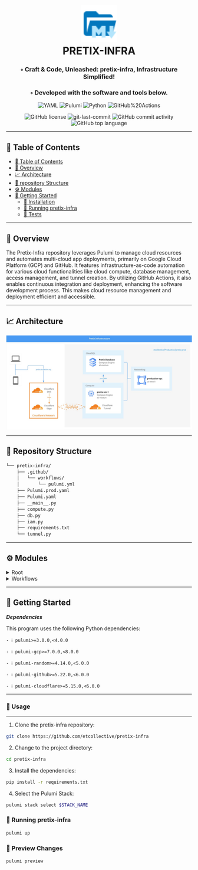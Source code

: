<div align="center">
<h1 align="center">
<img src="https://raw.githubusercontent.com/PKief/vscode-material-icon-theme/ec559a9f6bfd399b82bb44393651661b08aaf7ba/icons/folder-markdown-open.svg" width="100" />
<br>PRETIX-INFRA</h1>
<h3>◦ Craft & Code, Unleashed: pretix-infra, Infrastructure Simplified!</h3>
<h3>◦ Developed with the software and tools below.</h3>

<p align="center">
<img src="https://img.shields.io/badge/YAML-CB171E.svg?style=flat-square&logo=YAML&logoColor=white" alt="YAML" />
<img src="https://img.shields.io/badge/Pulumi-8A3391.svg?style=flat-square&logo=Pulumi&logoColor=white" alt="Pulumi" />
<img src="https://img.shields.io/badge/Python-3776AB.svg?style=flat-square&logo=Python&logoColor=white" alt="Python" />
<img src="https://img.shields.io/badge/GitHub%20Actions-2088FF.svg?style=flat-square&logo=GitHub-Actions&logoColor=white" alt="GitHub%20Actions" />
</p>
<img src="https://img.shields.io/github/license/etcollective/pretix-infra?style=flat-square&color=5D6D7E" alt="GitHub license" />
<img src="https://img.shields.io/github/last-commit/etcollective/pretix-infra?style=flat-square&color=5D6D7E" alt="git-last-commit" />
<img src="https://img.shields.io/github/commit-activity/m/etcollective/pretix-infra?style=flat-square&color=5D6D7E" alt="GitHub commit activity" />
<img src="https://img.shields.io/github/languages/top/etcollective/pretix-infra?style=flat-square&color=5D6D7E" alt="GitHub top language" />
</div>

---

## 📖 Table of Contents
- [📖 Table of Contents](#-table-of-contents)
- [📍 Overview](#-overview)
- [📈 Architecture](#-architecture)
- [📂 repository Structure](#-repository-structure)
- [⚙️ Modules](#modules)
- [🚀 Getting Started](#-getting-started)
    - [🔧 Installation](#-installation)
    - [🤖 Running pretix-infra](#-running-pretix-infra)
    - [🧪 Tests](#-tests)

---


## 📍 Overview

The Pretix-Infra repository leverages Pulumi to manage cloud resources and automates multi-cloud app deployments, primarily on Google Cloud Platform (GCP) and GitHub. It features infrastructure-as-code automation for various cloud functionalities like cloud compute, database management, access management, and tunnel creation. By utilizing GitHub Actions, it also enables continuous integration and deployment, enhancing the software development process. This makes cloud resource management and deployment efficient and accessible.

---
## 📈 Architecture
<img src='architecture.jpg'>

---
## 📂 Repository Structure

```sh
└── pretix-infra/
    ├── .github/
    │   └── workflows/
    │       └── pulumi.yml
    ├── Pulumi.prod.yaml
    ├── Pulumi.yaml
    ├── __main__.py
    ├── compute.py
    ├── db.py
    ├── iam.py
    ├── requirements.txt
    └── tunnel.py

```

---


## ⚙️ Modules

<details closed><summary>Root</summary>

| File                                                                                        | Summary                                                                                                                                                                                                                                                                                                                                                                                                                                                                                                                 |
| ---                                                                                         | ---                                                                                                                                                                                                                                                                                                                                                                                                                                                                                                                     |
| [db.py](https://github.com/etcollective/pretix-infra/blob/main/db.py)                       | The code uses Pulumi, a coding framework for multi-cloud app deployments in Google Cloud Platform (GCP), GitHub, and other platforms. The script automates the configuration of a PostgreSQL database'pretix' in a GCP project'common-405623', and shares the instance's connection details. Settings, user details, and a password (stored as a secret using Google Secret Manager) are defined. The data is then exported to both GitHub Actions and Pulumi's output.                                                 |
| [requirements.txt](https://github.com/etcollective/pretix-infra/blob/main/requirements.txt) | The code provides an overview of a project in the'pretix-infra' directory, utilizing Pulumi-an open-source infrastructure as code tool. The project applies various Pulumi's libraries (GCP, Random, Github, Cloudflare) to manage cloud resources. Inside it has Python scripts ('compute.py','db.py','iam.py','tunnel.py') related to cloud functionalities. It also defines a CI/CD workflow under '.github/workflows/pulumi.yml' for automated deployment processes.                                                |
| [iam.py](https://github.com/etcollective/pretix-infra/blob/main/iam.py)                     | The code in'iam.py' creates an Ansible Service Account on Google Cloud Platform (GCP) for the'pretix-prod' project using the Python library, Pulumi. Pulumi enables users to manage cloud resources using code. The'ResourceOptions' ensures the service account ('ansible') is protected, preventing accidental deletion or modification.                                                                                                                                                                              |
| [Pulumi.prod.yaml](https://github.com/etcollective/pretix-infra/blob/main/Pulumi.prod.yaml) | The given code represents a configuration file for the project pretix-infra. The infrastructure components include compute resources marked by hostname, machine type, SSH-key, and zone under a GCP project. Region and zone details are specified for GCP. Github credentials for the owner are stored securely. The project uses an ansible repository for configuration management. The main functionalities are defined in Python scripts like compute.py, db.py, iam.py, and tunnel.py within the same directory. |
| [tunnel.py](https://github.com/etcollective/pretix-infra/blob/main/tunnel.py)               | The provided Python code uses the Pulumi framework to automate infrastructure management for Cloudflare tunnels and DNS records. The `tunnel.py` file sets up a Cloudflare tunnel, generates a secure random ID as a tunnel secret, and creates DNS records for the'Pretix Tunnel'. Additionally, it creates an ingress rule for services via the tunnel, manages tunnel configuration, and also sets up a GitHub actions secret tying it to the tunnel secret. Finally, a DNS record is set up and managed by Pulumi.  |
| [Pulumi.yaml](https://github.com/etcollective/pretix-infra/blob/main/Pulumi.yaml)           | The code signifies a Pulumi configuration for the'pretix-infra' project. It utilizes Python as its runtime within a virtual environment'venv'. The project files include Python scripts for handling compute, database, Identity & Access Management (IAM), and tunnel operations. The Pulumi.yml file within workflows likely handles automated tasks like CI/CD. It's primarily designed for managing the infrastructure of Pretix Ticket Sales.                                                                      |
| [__main__.py](https://github.com/etcollective/pretix-infra/blob/main/__main__.py)           | This Python script dynamically imports all Python modules in its current directory, except for the'__main__.py' module itself. It's employed in a'pretix-infra' project that uses Pulumi for infrastructure-as-code, with a potential GitHub Action workflow for Pulumi. The script acts as an entry point for the application and is expected to import other modules like'compute.py','db.py','iam.py', and'tunnel.py', which likely define the infrastructure components.                                            |
| [compute.py](https://github.com/etcollective/pretix-infra/blob/main/compute.py)             | The'compute.py' script in the'pretix-infra' directory sets up a Google Compute Engine with a specified disk size, machine type, and an SSH key using Pulumi. It retrieves a public production subnet for the project and reserves a standard network tier IP address. The VM instance, named'pretix-prod-1', is configured with boot disk parameters and linked to the reserved IP via the network interface. The script uses disk image'debian-12' and disk type'pd-balanced'.                                         |

</details>

<details closed><summary>Workflows</summary>

| File                                                                                              | Summary                                                                                                                                                                                                                                                                                                                                                                                                                                                            |
| ---                                                                                               | ---                                                                                                                                                                                                                                                                                                                                                                                                                                                                |
| [pulumi.yml](https://github.com/etcollective/pretix-infra/blob/main/.github/workflows/pulumi.yml) | The code sets up a GitHub Actions workflow called Pulumi, configured to execute on'push' or'pull_request' events on the main branch. It orchestrates several tasks, including Google Cloud authentication, Python setup, and Pulumi commands for infrastructure previews and updates. It also makes use of various sensitive data stored in repository secrets, like API tokens and cloud credentials. All execution steps are performed in an Ubuntu environment. |

</details>

---

## 🚀 Getting Started

***Dependencies***

This program uses the following Python dependencies:

`- ℹ️ pulumi>=3.0.0,<4.0.0`

`- ℹ️ pulumi-gcp>=7.0.0,<8.0.0`

`- ℹ️ pulumi-random>=4.14.0,<5.0.0`

`- ℹ️ pulumi-github>=5.22.0,<6.0.0`

`- ℹ️ pulumi-cloudflare>=5.15.0,<6.0.0`

---
### 🔧 Usage
---

1. Clone the pretix-infra repository:
```sh
git clone https://github.com/etcollective/pretix-infra
```

2. Change to the project directory:
```sh
cd pretix-infra
```

3. Install the dependencies:
```sh
pip install -r requirements.txt
```

4. Select the Pulumi Stack:
```sh
pulumi stack select $STACK_NAME
```


### 🤖 Running pretix-infra

```sh
pulumi up
```

### 🧪 Preview Changes
```sh
pulumi preview
```